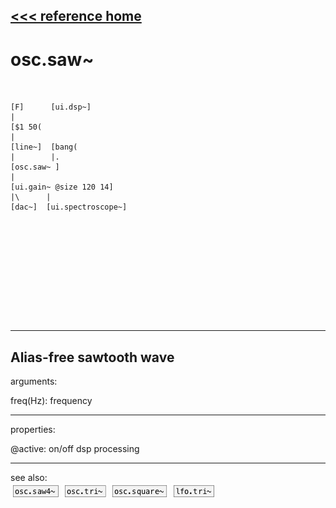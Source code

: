 [<<< reference home](ceammc_lib.md)
---

# osc.saw~

```


[F]      [ui.dsp~]
|
[$1 50(
|
[line~]  [bang(
|        |.
[osc.saw~ ]
|
[ui.gain~ @size 120 14]
|\      |
[dac~]  [ui.spectroscope~]










            
```
---
Alias-free sawtooth wave
---
arguments:

freq(Hz): frequency<br>

---
properties:

@active: on/off dsp
            processing<br>

---
see also:<br>
[![osc.saw4~](img/object_osc.saw4~.png)](osc.saw4~.md)
[![osc.tri~](img/object_osc.tri~.png)](osc.tri~.md)
[![osc.square~](img/object_osc.square~.png)](osc.square~.md)
[![lfo.tri~](img/object_lfo.tri~.png)](lfo.tri~.md)
